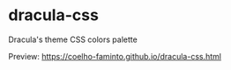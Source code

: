 # dracula-css

Dracula's theme CSS colors palette

Preview: https://coelho-faminto.github.io/dracula-css.html
